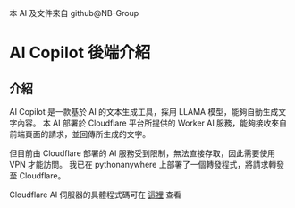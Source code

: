 本 AI 及文件來自 github@NB-Group
# AI Copilot 後端介紹
## 介紹
AI Copilot 是一款基於 AI 的文本生成工具，採用 LLAMA 模型，能夠自動生成文字內容。
本 AI 部署於 Cloudflare 平台所提供的 Worker AI 服務，能夠接收來自前端頁面的請求，並回傳所生成的文字。

但目前由 Cloudflare 部署的 AI 服務受到限制，無法直接存取，因此需要使用 VPN 才能訪問。
我已在 pythonanywhere 上部署了一個轉發程式，將請求轉發至 Cloudflare。

Cloudflare AI 伺服器的具體程式碼可在 [這裡](https://github.com/tjy-gitnub/win12/blob/main/scripts/AI%20Copilot%20service/Cloudflare%20AI.js) 查看